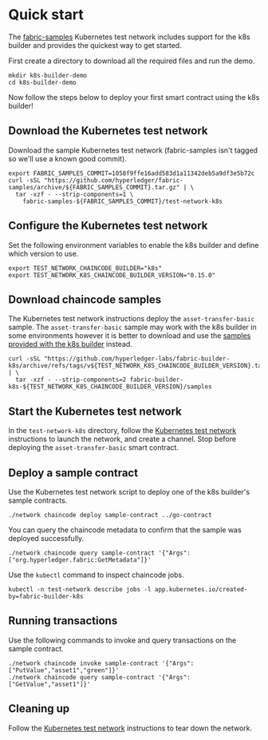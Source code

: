 # Quick start

The [fabric-samples](https://github.com/hyperledger/fabric-samples/) Kubernetes test network includes support for the k8s builder and provides the quickest way to get started.

First create a directory to download all the required files and run the demo.

```shell
mkdir k8s-builder-demo
cd k8s-builder-demo
```

Now follow the steps below to deploy your first smart contract using the k8s builder!

## Download the Kubernetes test network

Download the sample Kubernetes test network (fabric-samples isn't tagged so we'll use a known good commit).

```shell
export FABRIC_SAMPLES_COMMIT=1058f9ffe16add583d1a11342deb5a9df3e5b72c
curl -sSL "https://github.com/hyperledger/fabric-samples/archive/${FABRIC_SAMPLES_COMMIT}.tar.gz" | \
  tar -xzf - --strip-components=1 \
    fabric-samples-${FABRIC_SAMPLES_COMMIT}/test-network-k8s
```

## Configure the Kubernetes test network

Set the following environment variables to enable the k8s builder and define which version to use.

```shell
export TEST_NETWORK_CHAINCODE_BUILDER="k8s"
export TEST_NETWORK_K8S_CHAINCODE_BUILDER_VERSION="0.15.0"
```

## Download chaincode samples

The Kubernetes test network instructions deploy the `asset-transfer-basic` sample. The `asset-transfer-basic` sample may work with the k8s builder in some environments however it is better to download and use the [samples provided with the k8s builder](https://github.com/hyperledger-labs/fabric-builder-k8s/tree/main/samples) instead.

```shell
curl -sSL "https://github.com/hyperledger-labs/fabric-builder-k8s/archive/refs/tags/v${TEST_NETWORK_K8S_CHAINCODE_BUILDER_VERSION}.tar.gz" | \
  tar -xzf - --strip-components=2 fabric-builder-k8s-${TEST_NETWORK_K8S_CHAINCODE_BUILDER_VERSION}/samples
```

## Start the Kubernetes test network

In the `test-network-k8s` directory, follow the [Kubernetes test network](https://github.com/hyperledger/fabric-samples/tree/main/test-network-k8s) instructions to launch the network, and create a channel. Stop before deploying the `asset-transfer-basic` smart contract.

## Deploy a sample contract

Use the Kubernetes test network script to deploy one of the k8s builder's sample contracts.

```shell
./network chaincode deploy sample-contract ../go-contract
```

You can query the chaincode metadata to confirm that the sample was deployed successfully.

```shell
./network chaincode query sample-contract '{"Args":["org.hyperledger.fabric:GetMetadata"]}'
```

Use the `kubectl` command to inspect chaincode jobs.

```shell
kubectl -n test-network describe jobs -l app.kubernetes.io/created-by=fabric-builder-k8s
```

## Running transactions

Use the following commands to invoke and query transactions on the sample contract.

```shell
./network chaincode invoke sample-contract '{"Args":["PutValue","asset1","green"]}'
./network chaincode query sample-contract '{"Args":["GetValue","asset1"]}'
```

## Cleaning up

Follow the [Kubernetes test network](https://github.com/hyperledger/fabric-samples/tree/main/test-network-k8s) instructions to tear down the network.
